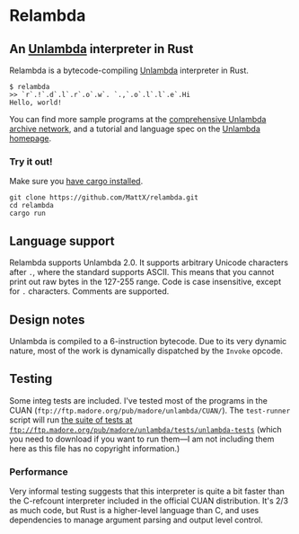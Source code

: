 # Relambda

## An [Unlambda](http://www.madore.org/~david/programs/unlambda/) interpreter in Rust

Relambda is a bytecode-compiling [Unlambda](http://www.madore.org/~david/programs/unlambda/) interpreter in Rust.

```
$ relambda
>> `r`.!`.d`.l`.r`.o`.w`. `.,`.o`.l`.l`.e`.Hi
Hello, world!
```

You can find more sample programs at the
[comprehensive Unlambda archive network](ftp://ftp.madore.org/pub/madore/unlambda/CUAN/),
and a tutorial and language spec on the [Unlambda homepage](http://www.madore.org/~david/programs/unlambda/).

### Try it out!

Make sure you [have cargo installed](https://doc.rust-lang.org/cargo/getting-started/installation.html).

```
git clone https://github.com/MattX/relambda.git
cd relambda
cargo run
```

## Language support

Relambda supports Unlambda 2.0. It supports arbitrary Unicode characters after `.`, where the standard supports
ASCII. This means that you cannot print out raw bytes in the 127-255 range. Code is case insensitive, except for `.`
characters. Comments are supported.

## Design notes

Unlambda is compiled to a 6-instruction bytecode. Due to its very dynamic nature, most of the work is dynamically
dispatched by the `Invoke` opcode.

## Testing

Some integ tests are included. I've tested most of the programs in the CUAN
(`ftp://ftp.madore.org/pub/madore/unlambda/CUAN/`). The `test-runner` script will run
[the suite of tests at `ftp://ftp.madore.org/pub/madore/unlambda/tests/unlambda-tests`](https://bit.ly/32lcbMA)
(which you need to download if you want to run them—I am not including them here as this file has no copyright
information.) 

### Performance

Very informal testing suggests that this interpreter is quite a bit faster than the C-refcount interpreter included in
the official CUAN distribution. It's 2/3 as much code, but Rust is a higher-level language than C, and uses dependencies
to manage argument parsing and output level control.
